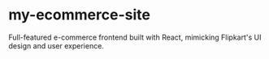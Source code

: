 # my-ecommerce-site
Full-featured e-commerce frontend built with React, mimicking Flipkart's UI design and user experience.
